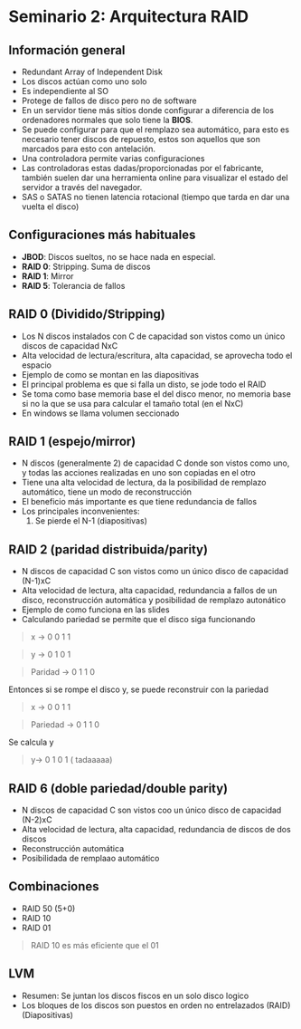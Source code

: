 # Seminario 2: Arquitectura RAID

## Información general 
- Redundant Array of Independent Disk
- Los discos actúan como uno solo
- Es independiente al SO
- Protege de fallos de disco pero no de software
- En un servidor tiene más sitios donde configurar a diferencia de los ordenadores normales que solo tiene la __BIOS__.
- Se puede configurar para que el remplazo sea automático, para esto es necesario tener discos de repuesto, estos son aquellos que son marcados para esto con antelación.
- Una controladora permite varias configuraciones
- Las controladoras estas dadas/proporcionadas por el fabricante, también suelen dar una herramienta online para visualizar el estado del servidor a través del navegador.
- SAS o SATAS no tienen latencia rotacional (tiempo que tarda en dar una vuelta el disco)


## Configuraciones más habituales
- __JBOD__: Discos sueltos, no se hace nada en especial.
- __RAID 0__: Stripping. Suma de discos
- __RAID 1__: Mirror
- __RAID 5__: Tolerancia de fallos

## RAID 0 (Dividido/Stripping)
- Los N discos instalados con C de capacidad son vistos como un único discos de capacidad NxC
- Alta velocidad de lectura/escritura, alta capacidad, se aprovecha todo el espacio
- Ejemplo de como se montan en las diapositivas
- El principal problema es que si falla un disto, se jode todo el RAID
- Se toma como base memoria base el del disco menor, no memoria base si no la que se usa para calcular el tamaño total (en el NxC)
- En windows se llama volumen seccionado


## RAID 1 (espejo/mirror)
- N discos (generalmente 2) de capacidad C donde son vistos como uno, y todas las acciones realizadas en uno son copiadas en el otro
- Tiene una alta velocidad de lectura, da la posibilidad de remplazo automático, tiene un modo de reconstrucción
- El beneficio más importante es que tiene redundancia de fallos
- Los principales inconvenientes:
    1. Se pierde el N-1 (diapositivas)

## RAID 2 (paridad distribuida/parity)
- N discos de capacidad C son vistos como un único disco de capacidad (N-1)xC
- Alta velocidad de lectura, alta capacidad, redundancia a fallos de un disco, reconstrucción automática y posibilidad de remplazo autonático
- Ejemplo de como funciona en las slides
- Calculando pariedad se permite que el disco siga funcionando 

> x -> 0 0 1 1

>y -> 0 1 0 1

>Paridad -> 0 1 1 0

Entonces si se rompe el disco y, se puede reconstruir con la pariedad

> x -> 0 0 1 1

> Pariedad -> 0 1 1 0

Se calcula y
> y-> 0 1 0 1 ( tadaaaaa)

## RAID 6 (doble pariedad/double parity)
- N discos de capacidad C son vistos coo un único disco de capacidad (N-2)xC
- Alta velocidad de lectura, alta capacidad, redundancia de discos de dos discos
- Reconstrucción automática
- Posibilidada de remplaao automático

## Combinaciones
- RAID 50 (5+0)
- RAID 10
- RAID 01

> RAID 10 es más eficiente que el 01

## LVM 
- Resumen: Se juntan los discos fiscos en un solo disco logico
- Los bloques de los discos son puestos en orden no entrelazados (RAID)
(Diapositivas)


